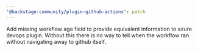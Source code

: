 ```yaml
---
'@backstage-community/plugin-github-actions': patch
---
```


Add missing workflow age field to provide equivalent information to azure devops plugin. Without this there is no way to tell when the workflow ran without navigating away to github itself.
